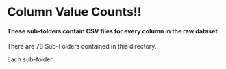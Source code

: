 # Column Value Counts!!

#### These sub-folders contain CSV files for every column in the raw dataset.

There are 78 Sub-Folders contained in this directory.

Each sub-folder
